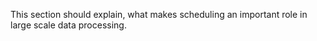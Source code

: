 This section should explain, what makes scheduling an important role in large scale data processing.